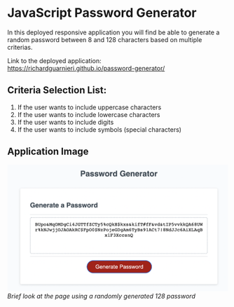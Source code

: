 # JavaScript Password Generator
In this deployed responsive application you will find be able to generate a random password between 8 and 128 characters based on multiple criterias.

Link to the deployed application: https://richardguarnieri.github.io/password-generator/

## Criteria Selection List:
1. If the user wants to include uppercase characters
2. If the user wants to include lowercase characters
3. If the user wants to include digits
4. If the user wants to include symbols (special characters)

## Application Image
![Portfolio Application](./img/pwdGenImg.png)
*Brief look at the page using a randomly generated 128 password*